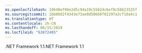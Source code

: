 ```yaml
---
ms.openlocfilehash: 19648ef96e2d5c94a19c55624c6ef0c58623535f
ms.sourcegitcommit: 1bb00d2f4343e73ae8d58668f02297a3cf10a4c1
ms.translationtype: HT
ms.contentlocale: zh-CN
ms.lasthandoff: 06/15/2019
ms.locfileid: "63872495"
---
```

<span data-ttu-id="9efdc-101">.NET Framework 1.1</span><span class="sxs-lookup"><span data-stu-id="9efdc-101">.NET Framework 1.1</span></span>